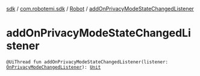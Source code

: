 [sdk](../../index.md) / [com.robotemi.sdk](../index.md) / [Robot](index.md) / [addOnPrivacyModeStateChangedListener](./add-on-privacy-mode-state-changed-listener.md)

# addOnPrivacyModeStateChangedListener

`@UiThread fun addOnPrivacyModeStateChangedListener(listener: `[`OnPrivacyModeChangedListener`](../../com.robotemi.sdk.listeners/-on-privacy-mode-changed-listener/index.md)`): `[`Unit`](https://kotlinlang.org/api/latest/jvm/stdlib/kotlin/-unit/index.html)